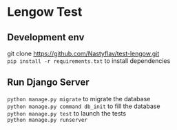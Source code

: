 # Lengow Test

## Development env

git clone https://github.com/Nastyflav/test-lengow.git \
`pip install -r requirements.txt` to install dependencies

## Run Django Server

`python manage.py migrate` to migrate the database\
`python manage.py command db_init` to fill the database\
`python manage.py test` to launch the tests\
`python manage.py runserver`